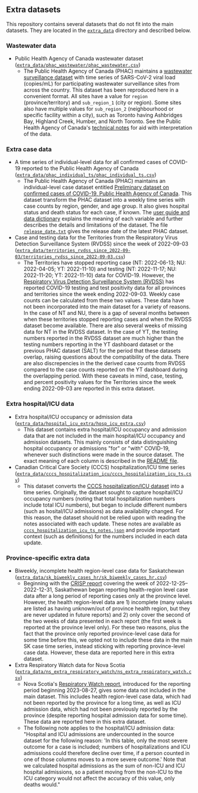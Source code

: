 ## Extra datasets

This repository contains several datasets that do not fit into the main datasets. They are located in the [`extra_data`](/extra_data) directory and described below.

### Wastewater data

- Public Health Agency of Canada wastewater dataset ([`extra_data/phac_wastewater/phac_wastewater.csv`](/extra_data/phac_wastewater/phac_wastewater.csv))
  - The Public Health Agency of Canada (PHAC) maintains a [wastewater surveillance dataset](https://health-infobase.canada.ca/covid-19/wastewater/) with time series of SARS-CoV-2 viral load (copies/mL) for participating wastewater surveillance sites from across the country. This dataset has been reproduced here in a convenient format. All sites have a value for `region` (province/territory) and `sub_region_1` (city or region). Some sites also have multiple values for `sub_region_2` (neighbourhood or specific facility within a city), such as Toronto having Ashbridges Bay, Highland Creek, Humber, and North Toronto. See the Public Health Agency of Canada's [technical notes](https://health-infobase.canada.ca/covid-19/wastewater/technical-notes.html) for aid with interpretation of the data.

### Extra case data

- A time series of individual-level data for all confirmed cases of COVID-19 reported to the Public Health Agency of Canada ([`extra_data/phac_individual_ts/phac_individual_ts.csv`](/extra_data/phac_individual_ts/phac_individual_ts.csv))
  - The Public Health Agency of Canada (PHAC) maintains an individual-level case dataset entitled [Preliminary dataset on confirmed cases of COVID-19, Public Health Agency of Canada](https://www150.statcan.gc.ca/n1/pub/13-26-0003/132600032020001-eng.htm). This dataset transform the PHAC dataset into a weekly time series with case counts by region, gender, and age group. It also gives hospital status and death status for each case, if known. The [user guide and data dictionary](https://www150.statcan.gc.ca/n1/pub/13-26-0002/132600022020001-eng.htm) explains the meaning of each variable and further describes the details and limitations of the dataset. The file [`release_date.txt`](/extra_data/phac_individual_ts/release_date.txt) gives the release date of the latest PHAC dataset.
- Case and testing data for the Territories from the Respiratory Virus Detection Surveillance System (RVDSS) since the week of 2022-09-03 ([`extra_data/territories_rvdss_since_2022-09-03/territories_rvdss_since_2022-09-03.csv`](/extra_data/territories_rvdss_since_2022-09-03/territories_rvdss_since_2022-09-03.csv))
  - The Territories have stopped reporting case (NT: 2022-06-13; NU: 2022-04-05; YT: 2022-11-10) and testing (NT: 2022-11-17; NU: 2022-11-20; YT: 2022-11-10) data for COVID-19. However, the [Respiratory Virus Detection Surveillance System (RVDSS)](https://health-infobase.canada.ca/covid-19/testing-variants.html) has reported COVID-19 testing and test positivity data for all provinces and territories since the week ending 2022-09-03. Weekly case counts can be calculated from these two values. These data have not been incorporated into the main dataset for a variety of reasons. In the case of NT and NU, there is a gap of several months between when these territories stopped reporting cases and when the RVDSS dataset become available. There are also several weeks of missing data for NT in the RVDSS dataset. In the case of YT, the testing numbers reported in the RVDSS dataset are much higher than the testing numbers reporting in the YT dashboard dataset or the previous PHAC dataset (SALT) for the period that these datasets overlap, raising questions about the compatibility of the data. There are also discrepencies in the the derived case counts from RVDSS compared to the case counts reported on the YT dashboard during the overlapping period. With these caveats in mind, case, testing, and percent positivity values for the Territories since the week ending 2022-09-03 are reported in this extra dataset.

### Extra hospital/ICU data

- Extra hospital/ICU occupancy or admission data ([`extra_data/hospital_icu_extra/hosp_icu_extra.csv`](/extra_data/hospital_icu_extra/hospital_icu_extra.csv))
  - This dataset contains extra hospital/ICU occupancy and admission data that are not included in the main hospital/ICU occupancy and admission datasets. This mainly consists of data distinguishing hospital occupancy or admissions "for" or "with" COVID-19, whenever such distinctions were made in the source dataset. The exact meaning of each column is described in the [README file](/extra_data/hospital_icu_extra/README.md).
- Canadian Critical Care Society (CCCS) hospitalization/ICU time series ([`extra_data/cccs_hospitalization_icu/cccs_hospitalization_icu_ts.csv`](/extra_data/cccs_hospitalization_icu_ts/cccs_hospitalization_icu_ts.csv))
  - This dataset converts the [CCCS hospitalization/ICU dataset](https://web.archive.org/web/20230902010016/https://canadiancriticalcare.org/COVID-19-Case-Counts) into a time series. Originally, the dataset sought to capture hospital/ICU occupancy numbers (noting that total hospitalization numbers include total ICU numbers), but began to include different numbers (such as hosital/ICU admissions) as data availability changed. For this reason, the dataset should not be relied upon with reading the notes associated with each update. These notes are available as [`cccs_hospitalization_icu_ts_notes.json`](/extra_data/cccs_hospitalization_icu_ts/cccs_hospitalization_icu_ts_notes.json) and provide important context (such as definitions) for the numbers included in each data update.

### Province-specific extra data

- Biweekly, incomplete health region-level case data for Saskatchewan ([`extra_data/sk_biweekly_cases_hr/sk_biweekly_cases_hr.csv`](/extra_data/sk_biweekly_cases_hr/sk_biweekly_cases_hr.csv))
  - Beginning with the [CRISP report](https://web.archive.org/web/20230118003815/https://pubsaskdev.blob.core.windows.net/pubsask-prod/138599/CRISP%2Breport%2BJanuary%2B6%2B2023.pdf) covering the week of 2022-12-25–2022-12-31, Saskathewan began reporting health-region level case data after a long period of reporting cases only at the province level. However, the health region-level data are 1) incomplete (many values are listed as having unknown/out of province health region, but they are never updated in future reports) and 2) only cover the second of the two weeks of data presented in each report (the first week is reported at the province level only). For these two reasons, plus the fact that the province only reported province-level case data for some time before this, we opted not to include these data in the main SK case time series, instead sticking with reporting province-level case data. However, these data are reported here in this extra dataset.
- Extra Respiratory Watch data for Nova Scotia ([`extra_data/ns_extra_respiratory_watch/ns_extra_respiratory_watch.csv`](/extra_data/ns_extra_respiratory_watch/ns_extra_respiratory_watch.csv))
  - Nova Scotia's [Respiratory Watch report](https://novascotia.ca/dhw/cdpc/respiratory-watch.asp), introduced for the reporting period beginning 2023-08-27, gives some data not included in the main dataset. This includes health region-level case data, which had not been reported by the province for a long time, as well as ICU admission data, which had not been previously reported by the province (despite reporting hospital admission data for some time). These data are reported here in this extra dataset.
  - The following note applies to the hospital/ICU admission data: "Hospital and ICU admissions are undercounted in the source dataset for the following reason: 'In this table, only the most severe outcome for a case is included; numbers of hospitalizations and ICU admissions could therefore decline over time, if a person counted in one of those columns moves to a more severe outcome.' Note that we calculated hospital admissions as the sum of non-ICU and ICU hospital admissions, so a patient moving from the non-ICU to the ICU category would not affect the accuracy of this value, only deaths would."
